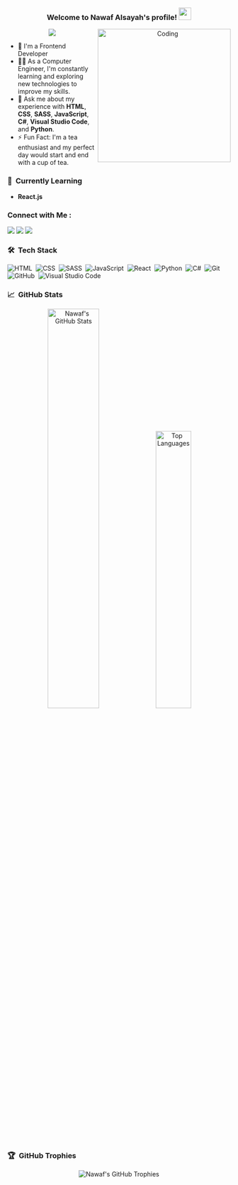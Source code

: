 <h3 align="center">
  Welcome to Nawaf Alsayah's profile!
  <img src="https://media.giphy.com/media/hvRJCLFzcasrR4ia7z/giphy.gif" width="28">
</h3>

<p align="center">
  <img align="right" alt="Coding" width="300" src="https://user-images.githubusercontent.com/77529535/104816402-097a5f80-5843-11eb-9d83-deadb3bb212c.gif?raw=true" >
  <a href="https://github.com/DenverCoder1/readme-typing-svg"><img src="https://readme-typing-svg.herokuapp.com/?lines=Junior%20Frontend%20Developer;Always%20Learning%20New%20Things&font=Fira%20Code&center=true&width=440&height=45&color=00DF67&vCenter=true&size=24"></a>
</p> 

- 🏢 I'm a Frontend Developer
- 👨‍💻 As a Computer Engineer, I'm constantly learning and exploring new technologies to improve my skills.
- 💬 Ask me about my experience with **HTML**, **CSS**, **SASS**, **JavaScript**, **C#**, **Visual Studio Code**, and **Python**.
- ⚡ Fun Fact: I'm a tea enthusiast and my perfect day would start and end with a cup of tea.

### 🌱 &nbsp;Currently Learning

- **React.js** 

### Connect with Me :

<a href="https://www.linkedin.com/in/nawaf-alsayah" target="_blank"><img src="https://img.shields.io/badge/-LinkedIn-0077B5?style=for-the-badge&logo=Linkedin&logoColor=white"/></a>
<a href="mailto:nawaf.alsayah97@gmail.com" target="_blank"><img src="https://img.shields.io/badge/-Email-D14836?style=for-the-badge&logo=Gmail&logoColor=white"/></a>
<a href="https://x.com/nawaf_alsayah?t=Kzt_YouNWL2Suua2ordCdQ&s=09" target="_blank"><img src="https://img.shields.io/badge/-Twitter-1DA1F2?style=for-the-badge&logo=Twitter&logoColor=white"/></a>

### 🛠 &nbsp;Tech Stack

![HTML](https://img.shields.io/badge/-HTML-05122A?style=flat&logo=HTML5)&nbsp;
![CSS](https://img.shields.io/badge/-CSS-05122A?style=flat&logo=CSS3&logoColor=1572B6)&nbsp;
![SASS](https://img.shields.io/badge/-SASS-05122A?style=flat&logo=SASS)&nbsp;
![JavaScript](https://img.shields.io/badge/-JavaScript-05122A?style=flat&logo=JavaScript)&nbsp;
![React](https://img.shields.io/badge/-React-05122A?style=flat&logo=React)&nbsp;
![Python](https://img.shields.io/badge/-Python-05122A?style=flat&logo=python)&nbsp;
![C#](https://img.shields.io/badge/-C_Sharp-05122A?style=flat&logo=c-sharp)&nbsp;
![Git](https://img.shields.io/badge/-Git-05122A?style=flat&logo=git)&nbsp;
![GitHub](https://img.shields.io/badge/-GitHub-05122A?style=flat&logo=github)&nbsp;
![Visual Studio Code](https://img.shields.io/badge/-Visual%20Studio%20Code-05122A?style=flat&logo=visual-studio-code&logoColor=007ACC)&nbsp;

### 📈 &nbsp;GitHub Stats

<p align="center">
  <img src="https://github-readme-stats.vercel.app/api?username=Dev-Nawaf&show_icons=true&theme=dark" alt="Nawaf's GitHub Stats" width="48%"/>
  <img src="https://github-readme-stats.vercel.app/api/top-langs/?username=Dev-Nawaf&layout=compact&theme=dark" alt="Top Languages" width="40%"/>
</p>

### 🏆 &nbsp;GitHub Trophies

<p align="center">
  <img src="https://github-profile-trophy.vercel.app/?username=Dev-Nawaf&theme=onedark" alt="Nawaf's GitHub Trophies" />
</p>
